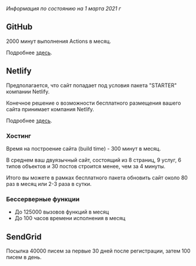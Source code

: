 *Информация по состоянию на 1 марта 2021 г*

## GitHub

2000 минут выполнения Actions в месяц.

Подробнее [здесь](https://github.com/pricing).

## Netlify

Предполагается, что сайт попадает под условия пакета "STARTER" компании Netlify.

Конечное решение о возможности бесплатного размещения вашего сайта принимает компания Netlify.

Подробнее [здесь](https://www.netlify.com/tos).

### Хостинг

Время на построение сайта (build time) - 300 минут в месяц.

В среднем ваш двуязычный сайт, состоящий из 8 страниц, 9 услуг, 6 типов объектов и 30 постов строится менее, чем за 4 минуты.

Итого вы можете в рамках бесплатного пакета обновить сайт около 80 раз в месяц или 2-3 раза в сутки.

### Бессерверные функции

- До 125000 вызовов функций в месяц
- До 100 часов времени исполнения в месяц

## SendGrid

Посылка 40000 писем за первые 30 дней после регистрации, затем 100 писем в день.


